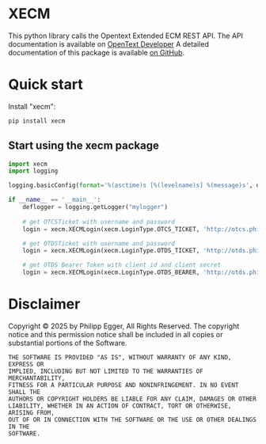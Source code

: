 # XECM

This python library calls the Opentext Extended ECM REST API.
The API documentation is available on [OpenText Developer](https://developer.opentext.com/ce/products/extendedecm)
A detailed documentation of this package is available [on GitHub](https://fitschgo.github.io/xecm/).

# Quick start

Install "xecm":

```bash
pip install xecm
```

## Start using the xecm package
```python
import xecm
import logging

logging.basicConfig(format='%(asctime)s [%(levelname)s] %(message)s', datefmt='%Y-%m-%d %H:%M:%S', level=logging.INFO)  # use logging.ERROR to reduce logging

if __name__ == '__main__':
    deflogger = logging.getLogger("mylogger")
    
    # get OTCSTicket with username and password
    login = xecm.XECMLogin(xecm.LoginType.OTCS_TICKET, 'http://otcs.phil.local/otcs/cs.exe', 'myuser', 's#cret', deflogger)

    # get OTDSTicket with username and password
    login = xecm.XECMLogin(xecm.LoginType.OTDS_TICKET, 'http://otds.phil.local', 'myuser@partition', 's#cret', deflogger)

    # get OTDS Bearer Token with client id and client secret
    login = xecm.XECMLogin(xecm.LoginType.OTDS_BEARER, 'http://otds.phil.local', 'oauth-user', 'gU5p8....4KZ', deflogger)

```


# Disclaimer

Copyright © 2025 by Philipp Egger, All Rights Reserved. The copyright notice and this permission notice shall be included in all copies or substantial portions of the Software.

    THE SOFTWARE IS PROVIDED "AS IS", WITHOUT WARRANTY OF ANY KIND, EXPRESS OR
    IMPLIED, INCLUDING BUT NOT LIMITED TO THE WARRANTIES OF MERCHANTABILITY,
    FITNESS FOR A PARTICULAR PURPOSE AND NONINFRINGEMENT. IN NO EVENT SHALL THE
    AUTHORS OR COPYRIGHT HOLDERS BE LIABLE FOR ANY CLAIM, DAMAGES OR OTHER
    LIABILITY, WHETHER IN AN ACTION OF CONTRACT, TORT OR OTHERWISE, ARISING FROM,
    OUT OF OR IN CONNECTION WITH THE SOFTWARE OR THE USE OR OTHER DEALINGS IN THE
    SOFTWARE.